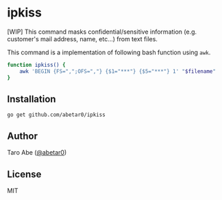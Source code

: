 # ipkiss
[WIP] This command masks confidential/sensitive information (e.g. customer's mail address, name, etc...) from text files.

This command is a implementation of following bash function using `awk`.

```bash
function ipkiss() {
    awk 'BEGIN {FS=",";OFS=","} {$1="***"} {$5="***"} 1' "$filename"
}
```

## Installation

```
go get github.com/abetar0/ipkiss
```

## Author
Taro Abe ([@abetar0](https://github.com/abetar0))

## License
MIT
